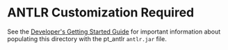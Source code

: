 ANTLR Customization Required
===================
See the [Developer's Getting Started Guide](https://github.com/xtuml/bridgepoint/blob/master/doc-bridgepoint/process/Developer%20Getting%20Started%20Guide.md)
for important information about populating this directory with the pt_antlr
```antlr.jar``` file.
